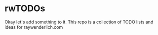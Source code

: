 # rwTODOs
Okay let's add something to it.
This repo is a collection of TODO lists and ideas for raywenderlich.com
